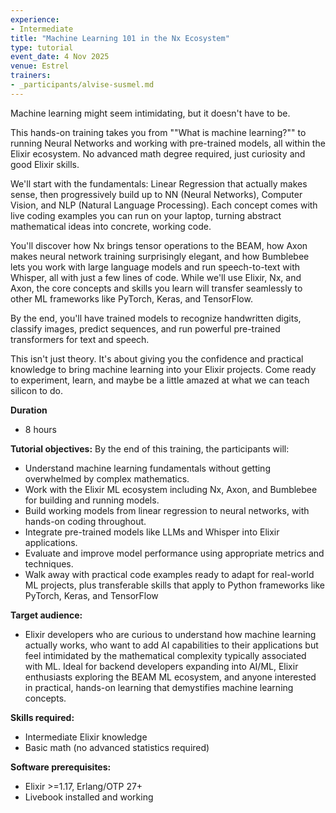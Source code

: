 ```yaml
---
experience:
- Intermediate
title: "Machine Learning 101 in the Nx Ecosystem"
type: tutorial
event_date: 4 Nov 2025
venue: Estrel
trainers:
- _participants/alvise-susmel.md
---
```

Machine learning might seem intimidating, but it doesn't have to be.

This hands-on training takes you from ""What is machine learning?"" to running Neural Networks and working with pre-trained models, all within the Elixir ecosystem. No advanced math degree required, just curiosity and good Elixir skills.

We'll start with the fundamentals: Linear Regression that actually makes sense, then progressively build up to NN (Neural Networks), Computer Vision, and NLP (Natural Language Processing). Each concept comes with live coding examples you can run on your laptop, turning abstract mathematical ideas into concrete, working code.

You'll discover how Nx brings tensor operations to the BEAM, how Axon makes neural network training surprisingly elegant, and how Bumblebee lets you work with large language models and run speech-to-text with Whisper, all with just a few lines of code. While we'll use Elixir, Nx, and Axon, the core concepts and skills you learn will transfer seamlessly to other ML frameworks like PyTorch, Keras, and TensorFlow.

By the end, you'll have trained models to recognize handwritten digits, classify images, predict sequences, and run powerful pre-trained transformers for text and speech.

This isn't just theory. It's about giving you the confidence and practical knowledge to bring machine learning into your Elixir projects. Come ready to experiment, learn, and maybe be a little amazed at what we can teach silicon to do.

**Duration**
* 8 hours

**Tutorial objectives:**
By the end of this training, the participants will:
* Understand machine learning fundamentals without getting overwhelmed by complex mathematics.
* Work with the Elixir ML ecosystem including Nx, Axon, and Bumblebee for building and running models.
* Build working models from linear regression to neural networks, with hands-on coding throughout.
* Integrate pre-trained models like LLMs and Whisper into Elixir applications.
* Evaluate and improve model performance using appropriate metrics and techniques.
* Walk away with practical code examples ready to adapt for real-world ML projects, plus transferable skills that apply to Python frameworks like PyTorch, Keras, and TensorFlow

**Target audience:**
* Elixir developers who are curious to understand how machine learning actually works, who want to add AI capabilities to their applications but feel intimidated by the mathematical complexity typically associated with ML. Ideal for backend developers expanding into AI/ML, Elixir enthusiasts exploring the BEAM ML ecosystem, and anyone interested in practical, hands-on learning that demystifies machine learning concepts.

**Skills required:**
* Intermediate Elixir knowledge
* Basic math (no advanced statistics required)

**Software prerequisites:**
* Elixir >=1.17, Erlang/OTP 27+
* Livebook installed and working
